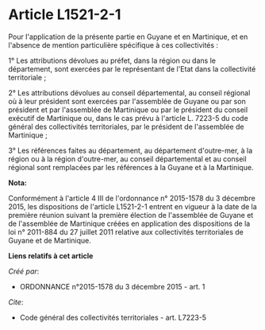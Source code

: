 # Article L1521-2-1

Pour l'application de la présente partie en Guyane et en Martinique, et en l'absence de mention particulière spécifique à ces
collectivités :

1° Les attributions dévolues au préfet, dans la région ou dans le département, sont exercées par le représentant de l'Etat
dans la collectivité territoriale ;

2° Les attributions dévolues au conseil départemental, au conseil régional où à leur président sont exercées par l'assemblée
de Guyane ou par son président et par l'assemblée de Martinique ou par le président du conseil exécutif de Martinique ou,
dans le cas prévu à l'article L. 7223-5 du code général des collectivités territoriales, par le président de l'assemblée de
Martinique ;

3° Les références faites au département, au département d'outre-mer, à la région ou à la région d'outre-mer, au conseil
départemental et au conseil régional sont remplacées par les références à la Guyane et à la Martinique.

**Nota:**

Conformément à l'article 4 III de l'ordonnance n° 2015-1578 du 3 décembre 2015, les dispositions de l'article L1521-2-1
entrent en vigueur à la date de la première réunion suivant la première élection de l'assemblée de Guyane et de l'assemblée
de Martinique créées en application des dispositions de la loi n° 2011-884 du 27 juillet 2011 relative aux collectivités
territoriales de Guyane et de Martinique.

**Liens relatifs à cet article**

_Créé par_:

  - ORDONNANCE n°2015-1578 du 3 décembre 2015 - art. 1

_Cite_:

  - Code général des collectivités territoriales - art. L7223-5
